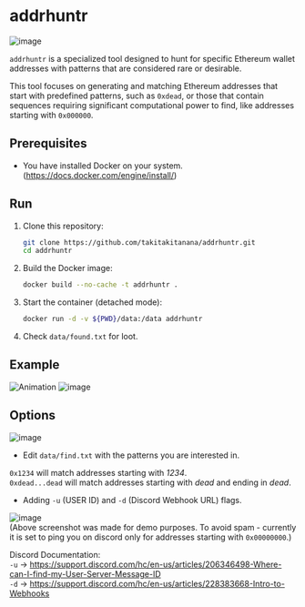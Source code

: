# addrhuntr

![image](https://github.com/takitakitanana/addrhuntr/assets/112820741/80c9d581-b706-4ab2-a4af-956fbda0289e)

`addrhuntr` is a specialized tool designed to hunt for specific Ethereum wallet addresses with patterns that are considered rare or desirable.

This tool focuses on generating and matching Ethereum addresses that start with predefined patterns, such as `0xdead`, or those that contain sequences requiring significant computational power to find, like addresses starting with `0x000000`.

## Prerequisites

- You have installed Docker on your system. (https://docs.docker.com/engine/install/)

## Run

1. Clone this repository:
   ```bash
   git clone https://github.com/takitakitanana/addrhuntr.git
   cd addrhuntr
   ```
2. Build the Docker image:
    ```bash
    docker build --no-cache -t addrhuntr .
    ```
3. Start the container (detached mode):
    ```bash
    docker run -d -v ${PWD}/data:/data addrhuntr
    ```
4. Check `data/found.txt` for loot.

## Example

![Animation](https://github.com/takitakitanana/addrhuntr/assets/112820741/d03894b2-f0f8-41eb-b4a0-b2104088b9bf)
![image](https://github.com/takitakitanana/addrhuntr/assets/112820741/7e397b77-c0db-4e05-89f5-6bb56bd06aae)

## Options

![image](https://github.com/takitakitanana/addrhuntr/assets/112820741/7f9280ca-3fcc-4ad9-bfd9-19608be44d41)


- Edit `data/find.txt` with the patterns you are interested in.

`0x1234` will match addresses starting with *1234*.  
`0xdead...dead` will match addresses starting with *dead* and ending in *dead*.

- Adding `-u` (USER ID) and `-d` (Discord Webhook URL) flags.

![image](https://github.com/takitakitanana/addrhuntr/assets/112820741/a66702b2-fbf3-49cc-a296-08123cfb7177)  
(Above screenshot was made for demo purposes. To avoid spam - currently it is set to ping you on discord only for addresses starting with `0x00000000`.)

Discord Documentation:  
`-u` ->
https://support.discord.com/hc/en-us/articles/206346498-Where-can-I-find-my-User-Server-Message-ID  
`-d` -> https://support.discord.com/hc/en-us/articles/228383668-Intro-to-Webhooks